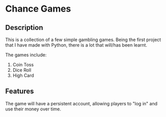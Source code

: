 # Chance Games

## Description
This is a collection of a few simple gambling games. Being the first project that I have made with Python, there is a lot that will/has been learnt. 

The games include:
1. Coin Toss
2. Dice Roll
3. High Card

## Features
The game will have a persistent account, allowing players to "log in" and use their money over time. 


